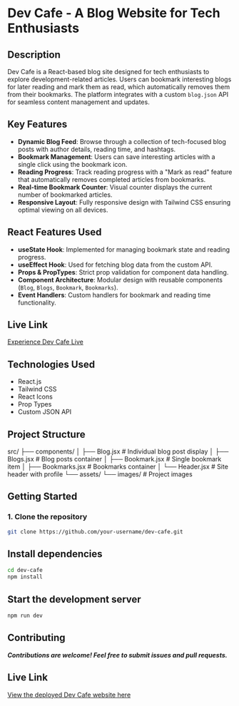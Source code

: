 # Dev Cafe - A Blog Website for Tech Enthusiasts

## Description
Dev Cafe is a React-based blog site designed for tech enthusiasts to explore development-related articles. Users can bookmark interesting blogs for later reading and mark them as read, which automatically removes them from their bookmarks. The platform integrates with a custom `blog.json` API for seamless content management and updates.

## Key Features
- **Dynamic Blog Feed**: Browse through a collection of tech-focused blog posts with author details, reading time, and hashtags.
- **Bookmark Management**: Users can save interesting articles with a single click using the bookmark icon.
- **Reading Progress**: Track reading progress with a "Mark as read" feature that automatically removes completed articles from bookmarks.
- **Real-time Bookmark Counter**: Visual counter displays the current number of bookmarked articles.
- **Responsive Layout**: Fully responsive design with Tailwind CSS ensuring optimal viewing on all devices.

## React Features Used
- **useState Hook**: Implemented for managing bookmark state and reading progress.
- **useEffect Hook**: Used for fetching blog data from the custom API.
- **Props & PropTypes**: Strict prop validation for component data handling.
- **Component Architecture**: Modular design with reusable components (`Blog`, `Blogs`, `Bookmark`, `Bookmarks`).
- **Event Handlers**: Custom handlers for bookmark and reading time functionality.

## Live Link
[Experience Dev Cafe Live](https://techdevcafe.netlify.app/)

## Technologies Used
- React.js
- Tailwind CSS
- React Icons
- Prop Types
- Custom JSON API

## Project Structure

src/
├── components/
│   ├── Blog.jsx        # Individual blog post display
│   ├── Blogs.jsx       # Blog posts container
│   ├── Bookmark.jsx    # Single bookmark item
│   ├── Bookmarks.jsx   # Bookmarks container
│   └── Header.jsx      # Site header with profile
└── assets/
    └── images/         # Project images

## Getting Started

### 1. Clone the repository
```bash
git clone https://github.com/your-username/dev-cafe.git
```

## Install dependencies

```bash
cd dev-cafe
npm install
```

## Start the development server

```bash Copy
npm run dev
```
## Contributing
***Contributions are welcome! Feel free to submit issues and pull requests.***

## Live Link
[View the deployed Dev Cafe website here](https://techdevcafe.netlify.app/)